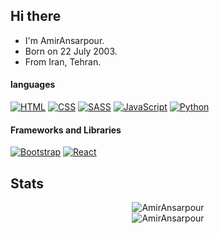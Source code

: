 ## Hi there
- I'm AmirAnsarpour.
- Born on 22 July 2003.
- From Iran, Tehran.

#### languages
 <a href="#"><img alt="HTML" src="https://img.shields.io/badge/HTML-E34F26.svg?logo=html5&logoColor=white"></a>
 <a href="#"><img alt="CSS" src="https://img.shields.io/badge/CSS-1572B6.svg?logo=css3&logoColor=white"></a>
 <a href="#"><img alt="SASS" src="https://img.shields.io/badge/Sass-hotpink.svg?logo=SASS&logoColor=white"></a>
 <a href="#"><img alt="JavaScript" src="https://img.shields.io/badge/JavaScript-F7DF1E.svg?logo=javascript&logoColor=black"></a>
 <a href="#"><img alt="Python" src="https://img.shields.io/badge/Python-14354C.svg?logo=python&logoColor=white"></a>
 #### Frameworks and Libraries
 <a href="#"><img alt="Bootstrap" src="https://img.shields.io/badge/Bootstrap-7952B3.svg?logo=bootstrap&logoColor=white"></a>
 <a href="#"><img alt="React" src="https://img.shields.io/badge/React-20232a.svg?logo=react&logoColor=white"></a>

## Stats
<div align=center>
<img src="https://github-readme-stats.vercel.app/api/top-langs?username=AmirAnsarpour&show_icons=true&locale=en&layout=compact&theme=dark" alt="AmirAnsarpour" />
 <br>
<img src="https://github-readme-stats.vercel.app/api?username=AmirAnsarpour&show_icons=true&locale=en&layout=compact&theme=dark" alt="AmirAnsarpour" />
</div>
